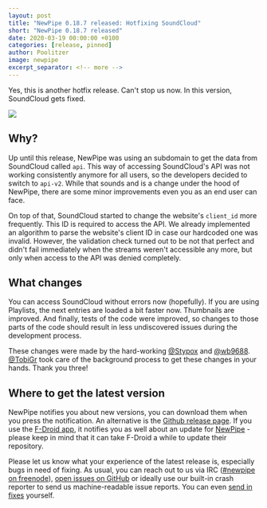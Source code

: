 ```yaml
---
layout: post
title: "NewPipe 0.18.7 released: Hotfixing SoundCloud"
short: "NewPipe 0.18.7 released"
date: 2020-03-19 00:00:00 +0100
categories: [release, pinned]
author: Poolitzer
image: newpipe
excerpt_separator: <!-- more -->
---
```


Yes, this is another hotfix release. Can't stop us now. In this version, SoundCloud gets fixed.<!-- more -->

<img src="{{ site.baseurl }}/img/0.18_hotfixes.jpg" class="img img-responsive" />

## Why?

Up until this release, NewPipe was using an subdomain to get the data from SoundCloud called `api`. This way of accessing SoundCloud's API was not working consistently anymore for all users, so the developers decided to switch to `api-v2`. While that sounds and is a change under the hood of NewPipe, there are some minor improvements even you as an end user can face.

On top of that, SoundCloud started to change the website's `client_id` more frequently. This ID is required to access the API. We already implemented an algorithm to parse the website's client ID in case our hardcoded one was invalid. However, the validation check turned out to be not that perfect and didn't fail immediately when the streams weren't accessible any more, but only when access to the API was denied completely.

## What changes

You can access SoundCloud without errors now (hopefully). If you are using Playlists, the next entries are loaded a bit faster now. Thumbnails are improved. And finally, tests of the code were improved, so changes to those parts of the code should result in less undiscovered issues during the development process.

These changes were made by the hard-working [@Stypox](https://github.com/Stypox) and [@wb9688](https://github.com/wb9688). [@TobiGr](https://github.com/TobiGr) took care of the background process to get these changes in your hands. Thank you three!

## Where to get the latest version

NewPipe notifies you about new versions, you can download them when you press the notification. An alternative is the [Github release page](https://github.com/TeamNewPipe/NewPipe/releases). If you use the [F-Droid app](https://f-droid.org/), it notifies you as well about an update for [NewPipe](https://f-droid.org/packages/org.schabi.newpipe/) - please keep in mind that it can take F-Droid a while to update their repository.

Please let us know what your experience of the latest release is, especially bugs in need of fixing. As usual, you can reach out to us via IRC ([#newpipe on freenode](https://webchat.freenode.net/?channels=newpipe)), [open issues on GitHub](https://github.com/TeamNewPipe/NewPipe/issues/new) or ideally use our built-in crash reporter to send us machine-readable issue reports. You can even [send in fixes](https://github.com/TeamNewPipe/NewPipe/blob/dev/.github/CONTRIBUTING.md#bug-fixing) yourself.
